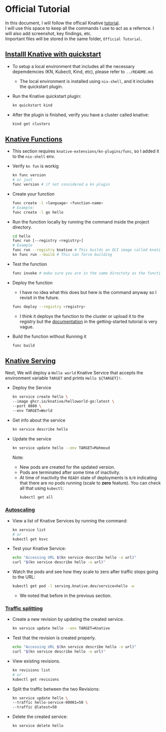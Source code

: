 # Official Tutorial
 
In this document, I will follow the officail Knative [tutorial](https://knative.dev/docs/getting-started/).\
I will use this space to keep all the commands I use to act as a refernce. I will also add screenshot, key findings, etc.\
Important files will be stored in the same folder, `Official Tutorial`.

## [Installl Knative with quickstart](https://knative.dev/docs/getting-started/quickstart-install/)

- To setup a local environment that includes all the necessary depemdemcies (KN, Kubectl, Kind, etc), please refer to `../README.md`.
  - The local environment is installed using `nix-shell`, and it includes the quickstart plugin.

- Run the Knative quickstart plugin:
  ```bash
  kn quickstart kind
  ```

- After the plugin is finished, verify you have a cluster called knative:
  ```bash
  kind get clusters
  ```

## [Knative Functions](https://knative.dev/docs/getting-started/about-knative-functions/)

- This section requires `knative-extensions/kn-plugins/func`, so I added it to the `nix-shell` env.

- Verify `kn fun` is workig
  ```bash
  kn func version
  # or just
  func version # if not considered a kn plugin
  ```

- Create your function
  ```bash
  func create -l <language> <function-name>
  # Example:
  func create -l go hello
  ```

- Run the function locally by running the command inside the project directory.
  ```bash
  cd hello
  func run [--registry <registry>]
  # Example
  func run --registry knative # This builds an OCI image called knative in your local machine
  kn func run --build # This can force building

- Test the function
  ```bash
  func invoke # make sure you are in the same directoty as the function
  ```

- Deploy the function
  - I have no idea what this does but here is the command anyway so I revisit in the future.
  ```bash
  func deploy --registry <registry>
  ```
  - I think it deploys the function to the cluster or upload it to the registry but the [documentation](https://knative.dev/docs/getting-started/build-run-deploy-func/#deploying-a-function) in the getting-started tutorial is very vague.


- Build the function without Running it
  ```bash
  func build
  ```

## [Knative Serving](https://knative.dev/docs/getting-started/first-service/)

Next, We will deploy a `Hello world` Knative Service that accepts the environment variable `TARGET` and prints `Hello ${TARGET}!`.

- Deploy the Service
  ```bash
  kn service create hello \
  --image ghcr.io/knative/helloworld-go:latest \
  --port 8080 \
  --env TARGET=World
  ```

- Get info about the service
  ```bash
  kn service describe hello
  ```

- Update the service
  ```bash
  kn service update hello --env TARGET=Mahmoud
  ```
  Note:
  -  New pods are created for the updated version. 
  -  Pods are terminated after some time of inactivity.
  -  At time of inactivity the `READY` state of deployments is `0/0` indicating that there are no pods running (scale to **zero** feature). You can check all that using `kubectl`:
      ```bash
      kubectl get all
      ```


### [Autoscaling](https://knative.dev/docs/getting-started/first-autoscale/#autoscaling) 

- View a list of Knative Services by running the command:
  ```bash
  kn service list
  # or
  kubectl get ksvc
  ```

- Test your Knative Service:
  ```bash
  echo "Accessing URL $(kn service describe hello -o url)"
  curl "$(kn service describe hello -o url)"
  ```

- Watch the pods and see how they scale to zero after traffic stops going to the URL:
  ```bash
  kubectl get pod -l serving.knative.dev/service=hello -w
  ```
  - We noted that before in the previous section.


### [Traffic splitting](https://knative.dev/docs/getting-started/first-traffic-split/)

- Create a new revision by updating the created service.
  ```bash
  kn service update hello --env TARGET=Knative
  ```

- Test that the revision is created properly.
  ```bash
  echo "Accessing URL $(kn service describe hello -o url)"
  curl "$(kn service describe hello -o url)" 
  ```

- View existing revisions.
  ```bash
  kn revisions list
  # or
  kubectl get revisions
  ```

- Split the traffic between the two Revisions:
  ```bash
  kn service update hello \
  --traffic hello-service-00001=50 \
  --traffic @latest=50
  ```

- Delete the created service:
  ```bash
  kn service delete hello 
  ```
